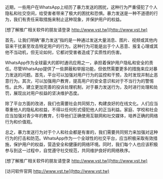 近期，一些用户在WhatsApp上经历了暴力发送的困扰，这种行为严重侵犯了个人隐私和社交空间，给受害者带来了极大的困扰和恐惧。暴力发送是一种不道德的行为，我们有责任采取措施来制止这种现象，并保护用户的权益。

[想了解推广相关软件的朋友请登录 http://www.vst.tw](http://www.vst.tw)

首先，让我们明确“暴力发送”指的是一种通过发送大量消息、图片、视频或其他内容来干扰甚至攻击特定用户的行为。这种行为可能是出于个人恶意、报复心理或其他不当动机，但无论如何，它都对受害者造成了实质性的伤害。

WhatsApp作为全球最大的即时通讯应用之一，承担着保护用户隐私和安全的责任。尽管WhatsApp提供了一些屏蔽和举报功能，但依然需要更多的措施来应对暴力发送的问题。首先，平台可以加强对用户行为的监控和干预，及时发现并制止恶意行为。其次，可以加强用户教育，提高用户的安全意识和对于不当行为的警惕性。此外，建立更加完善的投诉处理机制，对于暴力发送行为，及时进行处理和处罚，展现出对用户权益的坚决维护态度。

除了平台方面的改进，我们也需要社会共同努力，构建良好的在线文化。人们应当尊重他人的隐私和权益，不得以任何形式侵犯他人的正当利益。家庭、学校和社会应当加强对青少年的教育，引导他们正确使用互联网和社交媒体，培养正确的网络行为和价值观。

总之，暴力发送行为对于个人和社会都是有害的，我们需要共同努力来加强对这种行为的打击和防范。WhatsApp作为一个全球性的社交平台，应当积极采取有效措施，保护用户的权益，营造安全和健康的网络环境。同时，我们每个人也应该积极参与到这一过程中，自觉遵守社交规范，共同维护良好的网络秩序。

[想了解推广相关软件的朋友请登录 http://www.vst.tw](http://www.vst.tw)


[访问软件官网 http://www.vst.tw](http://www.vst.tw)
